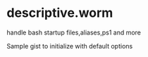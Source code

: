 # descriptive.worm
handle bash startup files,aliases,ps1 and more



Sample gist to initialize with default options
